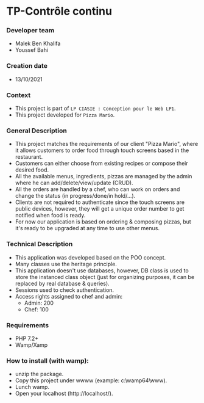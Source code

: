 # TP-Contrôle continu

### Developer team

* Malek Ben Khalifa
* Youssef Bahi

### Creation date

* 13/10/2021

### Context

* This project is part of ` LP CIASIE : Conception pour le Web LP1 `.
* This project developed for ` Pizza Mario `. 

### General Description

* This project matches the requirements of our client "Pizza Mario", where it allows customers to order food through touch screens based in the restaurant.
* Customers can either choose from existing recipes or compose their desired food.
* All the available menus, ingredients, pizzas are managed by the admin where he can add/delete/view/update (CRUD).
* All the orders are handled by a chef, who can work on orders and change the status (in progress/done/in hold/...).
* Clients are not required to authenticate since the touch screens are public devices, however, they will get a unique order number to get notified when food is ready.
* For now our application is based on ordering & composing pizzas, but it's ready to be upgraded at any time to use other menus.

### Technical Description

* This application was developed based on the POO concept.
* Many classes use the heritage principle.
* This application doesn't use databases, however, DB class is used to store the instanced class object (just for organizing purposes, it can be replaced by real database & queries).
* Sessions used to check authentication.
* Access rights assigned to chef and admin:
    - Admin: 200
    - Chef: 100

### Requirements

* PHP 7.2+
* Wamp/Xamp

### How to install (with wamp):

* unzip the package.
* Copy this project under wwww (example: c:\wamp64\www).
* Lunch wamp.
* Open your localhost (http://localhost/).